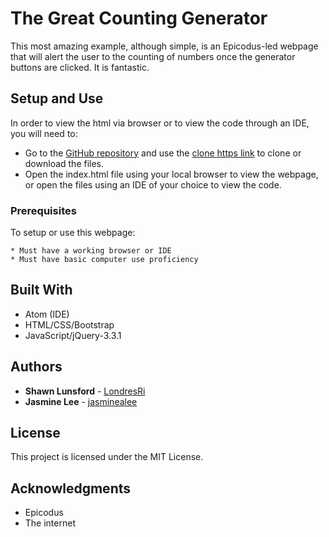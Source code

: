 # The Great Counting Generator

This most amazing example, although simple, is an Epicodus-led webpage that will alert the user to the counting of numbers once the generator buttons are clicked. It is fantastic.

## Setup and Use

In order to view the html via browser or to view the code through an IDE, you will need to:

* Go to the [GitHub repository](https://github.com/LondresRi/countpuzzle) and use the [clone https link](https://github.com/LondresRi/countpuzzle.git) to clone or download the files.
* Open the index.html file using your local browser to view the webpage, or open the files using an IDE of your choice to view the code.

### Prerequisites

To setup or use this webpage:

```
* Must have a working browser or IDE
* Must have basic computer use proficiency
```

## Built With

* Atom (IDE)
* HTML/CSS/Bootstrap
* JavaScript/jQuery-3.3.1

## Authors

* **Shawn Lunsford** - [LondresRi](https://github.com/LondresRi)
* **Jasmine Lee** - [jasminealee](https://github.com/jasminealee)

## License

This project is licensed under the MIT License.

## Acknowledgments

* Epicodus
* The internet
